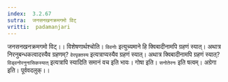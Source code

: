 ```yaml
---
index:  3.2.67
sutra:  जनसनखनक्रमगमो विट्
vritti:  padamanjari
---
```


जनसनखनक्रमगमो विट्।। विशेषणार्थश्चोति। `विवनोः` इत्युच्यमाने हि क्विबादीनामपि ग्रहणं स्यात्। अथात्र निरनुबन्धकत्वादस्यैव ग्रहणम्? `वेरपृक्तस्य` इत्यत्राप्यस्यैव ग्रहणं स्यात्। अथात्र क्विबादीनामपि ग्रहणं स्यात्? `विड्वनोरनुनासिकस्यात्` इत्यत्रापि स्यादिति समानं वच इति भावः। गोषा इति। `सनोतेरनः` इति षत्वम्। अग्रेगा इति। पूर्ववदलुक्।।
